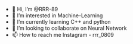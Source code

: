 - 👋 Hi, I’m @RRR-89
- 👀 I’m interested in Machine-Learning
- 🌱 I’m currently learning C++ and python
- 💞️ I’m looking to collaborate on Neural Network
- 📫 How to reach me Instagram - rrr_0809

<!---
RRR-89/RRR-89 is a ✨ special ✨ repository because its `README.md` (this file) appears on your GitHub profile.
You can click the Preview link to take a look at your changes.
--->
